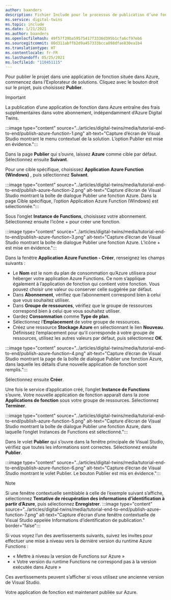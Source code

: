 ```yaml
---
author: baanders
description: Fichier Include pour le processus de publication d’une fonction Azure à partir de Visual Studio
ms.service: digital-twins
ms.topic: include
ms.date: 1/21/2021
ms.author: baanders
ms.openlocfilehash: 49f57f39ba59575417f3336d395b1cfa6cf97eb6
ms.sourcegitcommit: 80d311abffb2d9a457333bcca898dfae830ea1b4
ms.translationtype: HT
ms.contentlocale: fr-FR
ms.lasthandoff: 05/25/2021
ms.locfileid: "110451115"
---
```

Pour publier le projet dans une application de fonction située dans Azure, commencez dans l’Explorateur de solutions. Cliquez avec le bouton droit sur le projet, puis choisissez **Publier**.

> [!IMPORTANT] 
> La publication d’une application de fonction dans Azure entraîne des frais supplémentaires dans votre abonnement, indépendamment d’Azure Digital Twins.

:::image type="content" source="../articles/digital-twins/media/tutorial-end-to-end/publish-azure-function-1.png" alt-text="Capture d’écran de Visual Studio montrant le menu contextuel de la solution. L’option Publier est mise en évidence.":::

Dans la page **Publier** qui s’ouvre, laissez **Azure** comme cible par défaut. Sélectionnez ensuite **Suivant**. 

Pour une cible spécifique, choisissez **Application Azure Function (Windows)** , puis sélectionnez **Suivant**.

:::image type="content" source="../articles/digital-twins/media/tutorial-end-to-end/publish-azure-function-2.png" alt-text="Capture d’écran de Visual Studio montrant la boîte de dialogue Publier une fonction Azure. Dans la page Cible spécifique, l’option Application Azure Function (Windows) est sélectionnée.":::

Sous l’onglet **Instance de Functions**, choisissez votre abonnement. Sélectionnez ensuite l’icône + pour créer une fonction.

:::image type="content" source="../articles/digital-twins/media/tutorial-end-to-end/publish-azure-function-3.png" alt-text="Capture d’écran de Visual Studio montrant la boîte de dialogue Publier une fonction Azure. L’icône + est mise en évidence.":::

Dans la fenêtre **Application Azure Function - Créer**, renseignez les champs suivants :
* Le **Nom** est le nom du plan de consommation qu’Azure utilisera pour héberger votre application Azure Functions. Ce nom s’applique également à l’application de fonction qui contient votre fonction. Vous pouvez choisir une valeur ou conserver celle suggérée par défaut.
* Dans **Abonnement**, vérifiez que l’abonnement correspond bien à celui que vous souhaitez utiliser. 
* Dans **Groupe de ressources**, vérifiez que le groupe de ressources correspond bien à celui que vous souhaitez utiliser.
* Gardez **Consommation** comme **Type de plan**.
* Sélectionnez l’**Emplacement** de votre groupe de ressources.
* Créez une ressource **Stockage Azure** en sélectionnant le lien **Nouveau**. Définissez l’emplacement pour qu’il corresponde à votre groupe de ressources, utilisez les autres valeurs par défaut, puis sélectionnez **OK**.

:::image type="content" source="../articles/digital-twins/media/tutorial-end-to-end/publish-azure-function-4.png" alt-text="Capture d’écran de Visual Studio montrant la page de la boîte de dialogue Publier une fonction Azure, dans laquelle les détails d’une nouvelle application de fonction sont remplis.":::

Sélectionnez ensuite **Créer**.

Une fois le service d’application créé, l’onglet **Instance de Functions** s’ouvre. Votre nouvelle application de fonction apparaît dans la zone **Applications de fonction** sous votre groupe de ressources. Sélectionnez **Terminer**.

:::image type="content" source="../articles/digital-twins/media/tutorial-end-to-end/publish-azure-function-5.png" alt-text="Capture d’écran de Visual Studio montrant la boîte de dialogue Publier une fonction Azure, dans laquelle l’onglet Instances de Functions est sélectionné.":::

Dans le volet **Publier** qui s’ouvre dans la fenêtre principale de Visual Studio, vérifiez que toutes les informations sont correctes. Sélectionnez ensuite **Publier**.

:::image type="content" source="../articles/digital-twins/media/tutorial-end-to-end/publish-azure-function-6.png" alt-text="Capture d’écran de Visual Studio montrant le volet Publier. Le bouton Publier est mis en évidence.":::

> [!NOTE]
> Si une fenêtre contextuelle semblable à celle de l’exemple suivant s’affiche, sélectionnez **Tentative de récupération des informations d’identification à partir d’Azure**, puis sélectionnez **Enregistrer**.
> :::image type="content" source="../articles/digital-twins/media/tutorial-end-to-end/publish-azure-function-7.png" alt-text="Capture d’écran d’une fenêtre contextuelle de Visual Studio appelée Informations d’identification de publication." border="false":::
>
> Si vous voyez l’un des avertissements suivants, suivez les invites pour effectuer une mise à niveau vers la dernière version du runtime Azure Functions :
> * « Mettre à niveau la version de Functions sur Azure »
> * « Votre version du runtime Functions ne correspond pas à la version exécutée dans Azure »
>
> Ces avertissements peuvent s’afficher si vous utilisez une ancienne version de Visual Studio.

Votre application de fonction est maintenant publiée sur Azure.
